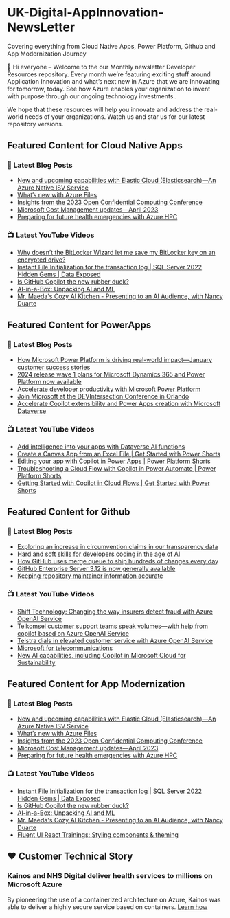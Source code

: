 # UK-Digital-AppInnovation-NewsLetter

Covering everything from Cloud Native Apps, Power Platform, Github and App Modernization Journey

👋 Hi everyone – Welcome to the our Monthly newsletter Developer Resources repository. Every month we’re featuring exciting stuff around Application Innovation and what’s next new in Azure that we are Innovating for tomorrow, today. See how Azure enables your organization to invent with purpose through our ongoing technology investments..


We hope that these resources will help you innovate and address the real-world needs of your organizations. Watch us and star us for our latest repository versions.

## Featured Content for Cloud Native Apps


### 📝 Latest Blog Posts

    
<!-- BLOGCNA:START -->
- [New and upcoming capabilities with Elastic Cloud (Elasticsearch)—An Azure Native ISV Service](https://azure.microsoft.com/blog/new-and-upcoming-capabilities-with-elastic-cloud-elasticsearch-an-azure-native-isv-service/)
- [What’s new with Azure Files](https://azure.microsoft.com/blog/what-s-new-with-azure-files/)
- [Insights from the 2023 Open Confidential Computing Conference](https://azure.microsoft.com/blog/insights-from-the-2023-open-confidential-computing-conference/)
- [Microsoft Cost Management updates—April 2023](https://azure.microsoft.com/blog/microsoft-cost-management-updates-april-2023/)
- [Preparing for future health emergencies with Azure HPC ](https://azure.microsoft.com/blog/preparing-for-future-health-emergencies-with-azure-hpc/)
<!-- BLOGCNA:END -->

### 📺 Latest YouTube Videos

 
<!-- YOUTUBECNA:START -->
- [Why doesn’t the BitLocker Wizard let me save my BitLocker key on an encrypted drive?](https://www.youtube.com/watch?v=0BgA6fd7CqY)
- [Instant File Initialization for the transaction log | SQL Server 2022 Hidden Gems | Data Exposed](https://www.youtube.com/watch?v=KqBtwF991yQ)
- [Is GitHub Copilot the new rubber duck?](https://www.youtube.com/watch?v=SleZX6zMnOU)
- [AI-in-a-Box: Unpacking AI and ML](https://www.youtube.com/watch?v=qKXNbtHr3AI)
- [Mr. Maeda&#39;s Cozy AI Kitchen - Presenting to an AI Audience, with Nancy Duarte](https://www.youtube.com/watch?v=o6svCESNjg0)
<!-- YOUTUBECNA:END -->

##  Featured Content for PowerApps
### 📝 Latest Blog Posts
<!-- BLOGPOWER:START -->
- [How Microsoft Power Platform is driving real-world impact—January customer success stories](https://www.microsoft.com/en-us/power-platform/blog/2024/02/12/how-microsoft-power-platform-is-driving-real-world-impact-january-customer-success-stories/)
- [2024 release wave 1 plans for Microsoft Dynamics 365 and Power Platform now available](https://cloudblogs.microsoft.com/dynamics365/bdm/2024/01/25/2024-release-wave-1-plans-for-microsoft-dynamics-365-and-power-platform-now-available/)
- [Accelerate developer productivity with Microsoft Power Platform](https://powerapps.microsoft.com/en-us/blog/accelerate-developer-productivity-with-microsoft-power-platform/)
- [Join Microsoft at the DEVIntersection Conference in Orlando](https://powerapps.microsoft.com/en-us/blog/join-microsoft-the-devintersection-conference-in-orlando/)
- [Accelerate Copilot extensibility and Power Apps creation with Microsoft Dataverse](https://www.microsoft.com/en-us/power-platform/blog/2023/11/15/accelerate-copilot-extensibility-and-power-app-creation-with-microsoft-dataverse/)
<!-- BLOGPOWER:END -->
 ### 📺 Latest YouTube Videos
    
<!-- YOUTUBEPOWER:START -->
- [Add intelligence into your apps with Dataverse AI functions](https://www.youtube.com/watch?v=5kFqjle7Mh8)
- [Create a Canvas App from an Excel File | Get Started with Power Shorts](https://www.youtube.com/watch?v=IgpI0SNJmg0)
- [Editing your app with Copilot in Power Apps | Power Platform Shorts](https://www.youtube.com/watch?v=g9fFoQ5CETk)
- [Troubleshooting a Cloud Flow with Copilot in Power Automate | Power Platform Shorts](https://www.youtube.com/watch?v=A9QYbZCZ6ZA)
- [Getting Started with Copilot in Cloud Flows | Get Started with Power Shorts](https://www.youtube.com/watch?v=vTEdYmWjdVw)
<!-- YOUTUBEPOWER:END -->

##  Featured Content for Github
### 📝 Latest Blog Posts
<!-- BLOGGITHUB:START -->
- [Exploring an increase in circumvention claims in our transparency data](https://github.blog/2024-03-07-exploring-an-increase-in-circumvention-claims-in-our-transparency-data/)
- [Hard and soft skills for developers coding in the age of AI](https://github.blog/2024-03-07-hard-and-soft-skills-for-developers-coding-in-the-age-of-ai/)
- [How GitHub uses merge queue to ship hundreds of changes every day](https://github.blog/2024-03-06-how-github-uses-merge-queue-to-ship-hundreds-of-changes-every-day/)
- [GitHub Enterprise Server 3.12 is now generally available](https://github.blog/2024-03-06-github-enterprise-server-3-12-is-now-generally-available/)
- [Keeping repository maintainer information accurate](https://github.blog/2024-03-04-keeping-repository-maintainer-information-accurate/)
<!-- BLOGGITHUB:END -->
### 📺 Latest YouTube Videos
<!-- YOUTUBEGITHUB:START -->
- [Shift Technology: Changing the way insurers detect fraud with Azure OpenAI Service](https://www.youtube.com/watch?v=kdcDRCNT1-w)
- [Telkomsel customer support teams speak volumes—with help from copilot based on Azure OpenAI Service](https://www.youtube.com/watch?v=G77EX3Y1btg)
- [Telstra dials in elevated customer service with Azure OpenAI Service](https://www.youtube.com/watch?v=iM6vyZreRRw)
- [Microsoft for telecommunications](https://www.youtube.com/watch?v=tXNR-hkfIYc)
- [New AI capabilities, including Copilot in Microsoft Cloud for Sustainability](https://www.youtube.com/watch?v=ZcqFkAbbcRg)
<!-- YOUTUBEGITHUB:END -->
##  Featured Content for App Modernization
### 📝 Latest Blog Posts
<!-- BLOGAPPMOD:START -->
- [New and upcoming capabilities with Elastic Cloud (Elasticsearch)—An Azure Native ISV Service](https://azure.microsoft.com/blog/new-and-upcoming-capabilities-with-elastic-cloud-elasticsearch-an-azure-native-isv-service/)
- [What’s new with Azure Files](https://azure.microsoft.com/blog/what-s-new-with-azure-files/)
- [Insights from the 2023 Open Confidential Computing Conference](https://azure.microsoft.com/blog/insights-from-the-2023-open-confidential-computing-conference/)
- [Microsoft Cost Management updates—April 2023](https://azure.microsoft.com/blog/microsoft-cost-management-updates-april-2023/)
- [Preparing for future health emergencies with Azure HPC ](https://azure.microsoft.com/blog/preparing-for-future-health-emergencies-with-azure-hpc/)
<!-- BLOGAPPMOD:END -->
### 📺 Latest YouTube Videos
<!-- YOUTUBEAPPMOD:START -->
- [Instant File Initialization for the transaction log | SQL Server 2022 Hidden Gems | Data Exposed](https://www.youtube.com/watch?v=KqBtwF991yQ)
- [Is GitHub Copilot the new rubber duck?](https://www.youtube.com/watch?v=SleZX6zMnOU)
- [AI-in-a-Box: Unpacking AI and ML](https://www.youtube.com/watch?v=qKXNbtHr3AI)
- [Mr. Maeda&#39;s Cozy AI Kitchen - Presenting to an AI Audience, with Nancy Duarte](https://www.youtube.com/watch?v=o6svCESNjg0)
- [Fluent UI React Trainings: Styling components &amp; theming](https://www.youtube.com/watch?v=UpzGL12GfoY)
<!-- YOUTUBEAPPMOD:END -->


## ♥️ Customer Technical Story 

### Kainos and NHS Digital deliver health services to millions on Microsoft Azure

By pioneering the use of a containerized architecture on Azure, Kainos was able to deliver a highly secure service based on containers. [Learn how](https://customers.microsoft.com/en-us/story/1368348549535774520-kainos-and-nhs-digital-deliver-health-services-to-millions-on-microsoft-azure)

